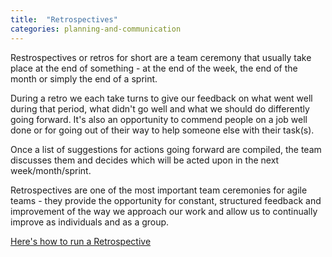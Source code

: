 ```yaml
---
title:  "Retrospectives"
categories: planning-and-communication
---
```


Restrospectives or retros for short are a team ceremony that usually take place at the end of something - at the end of the week, the end of the month or simply the end of a sprint.

During a retro we each take turns to give our feedback on what went well during that period, what didn't go well and what we should do differently going forward. It's also an opportunity to commend people on a job well done or for going out of their way to help someone else with their task(s).

Once a list of suggestions for actions going forward are compiled, the team discusses them and decides which will be acted upon in the next week/month/sprint.

Retrospectives are one of the most important team ceremonies for agile teams - they provide the opportunity for constant, structured feedback and improvement of the way we approach our work and allow us to continually improve as individuals and as a group.

[Here's how to run a Retrospective](https://vix.digital/playbook/retrospective/)

